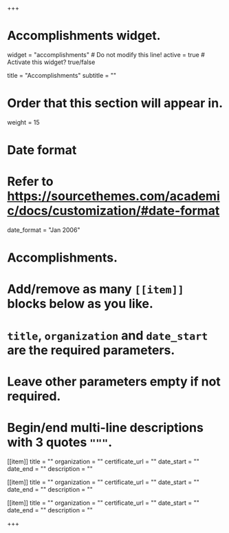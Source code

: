 +++
# Accomplishments widget.
widget = "accomplishments"  # Do not modify this line!
active = true  # Activate this widget? true/false

title = "Accomplish&shy;ments"
subtitle = ""

# Order that this section will appear in.
weight = 15

# Date format
#   Refer to https://sourcethemes.com/academic/docs/customization/#date-format
date_format = "Jan 2006"

# Accomplishments.
#   Add/remove as many `[[item]]` blocks below as you like.
#   `title`, `organization` and `date_start` are the required parameters.
#   Leave other parameters empty if not required.
#   Begin/end multi-line descriptions with 3 quotes `"""`.

[[item]]
  title = ""
  organization = ""
  certificate_url = ""
  date_start = ""
  date_end = ""
  description = ""

[[item]]
  title = ""
  organization = ""
  certificate_url = ""
  date_start = ""
  date_end = ""
  description = ""
  
[[item]]
  title = ""
  organization = ""
  certificate_url = ""
  date_start = ""
  date_end = ""
  description = ""

+++
